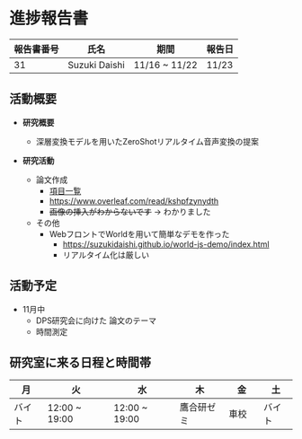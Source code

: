 
# 進捗報告書

報告書番号 | 氏名   | 期間         | 報告日
----- | ---- | ---------- | ---
31    | Suzuki Daishi | 11/16 ~ 11/22 | 11/23

## 活動概要

- **研究概要**
  - 深層変換モデルを用いたZeroShotリアルタイム音声変換の提案

- **研究活動**
  - 論文作成
    - [項目一覧](https://chivalrous-bass-90a.notion.site/2d4fd57cf59f4623b995acad8c03fe9d)
    - https://www.overleaf.com/read/kshpfzynydth
    - ~~画像の挿入がわからないです~~ → わかりました
  - その他
    - WebフロントでWorldを用いて簡単なデモを作った
      - https://suzukidaishi.github.io/world-js-demo/index.html
      - リアルタイム化は厳しい

## 活動予定

- 11月中
  - DPS研究会に向けた 論文のテーマ
  - 時間測定

## 研究室に来る日程と時間帯

| 月             | 火            | 水            | 木            | 金             | 土
| ------------- | ------------- | ------------- | ------------- | ------------- | -------------
| バイト | 12:00 ~ 19:00  | 12:00 ~ 19:00 | 鷹合研ゼミ | 車校　| バイト